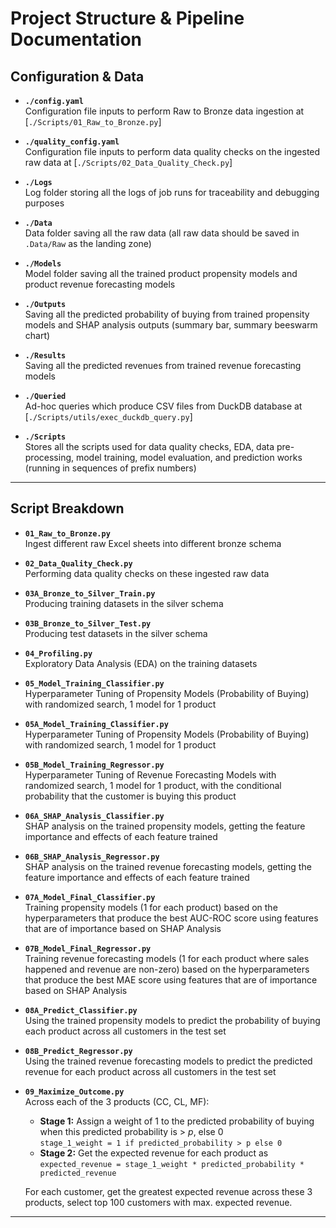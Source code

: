 # Project Structure & Pipeline Documentation

## Configuration & Data

- **`./config.yaml`**  
  Configuration file inputs to perform Raw to Bronze data ingestion at [`./Scripts/01_Raw_to_Bronze.py`]

- **`./quality_config.yaml`**  
  Configuration file inputs to perform data quality checks on the ingested raw data at [`./Scripts/02_Data_Quality_Check.py`]

- **`./Logs`**  
  Log folder storing all the logs of job runs for traceability and debugging purposes

- **`./Data`**  
  Data folder saving all the raw data (all raw data should be saved in `.Data/Raw` as the landing zone)

- **`./Models`**  
  Model folder saving all the trained product propensity models and product revenue forecasting models

- **`./Outputs`**  
  Saving all the predicted probability of buying from trained propensity models and SHAP analysis outputs (summary bar, summary beeswarm chart)

- **`./Results`**  
  Saving all the predicted revenues from trained revenue forecasting models

- **`./Queried`**  
  Ad-hoc queries which produce CSV files from DuckDB database at [`./Scripts/utils/exec_duckdb_query.py`]

- **`./Scripts`**  
  Stores all the scripts used for data quality checks, EDA, data pre-processing, model training, model evaluation, and prediction works (running in sequences of prefix numbers)

---

## Script Breakdown

- **`01_Raw_to_Bronze.py`**  
  Ingest different raw Excel sheets into different bronze schema

- **`02_Data_Quality_Check.py`**  
  Performing data quality checks on these ingested raw data

- **`03A_Bronze_to_Silver_Train.py`**  
  Producing training datasets in the silver schema

- **`03B_Bronze_to_Silver_Test.py`**  
  Producing test datasets in the silver schema

- **`04_Profiling.py`**  
  Exploratory Data Analysis (EDA) on the training datasets

- **`05_Model_Training_Classifier.py`**  
  Hyperparameter Tuning of Propensity Models (Probability of Buying) with randomized search, 1 model for 1 product

- **`05A_Model_Training_Classifier.py`**  
  Hyperparameter Tuning of Propensity Models (Probability of Buying) with randomized search, 1 model for 1 product

- **`05B_Model_Training_Regressor.py`**  
  Hyperparameter Tuning of Revenue Forecasting Models with randomized search, 1 model for 1 product, with the conditional probability that the customer is buying this product

- **`06A_SHAP_Analysis_Classifier.py`**  
  SHAP analysis on the trained propensity models, getting the feature importance and effects of each feature trained

- **`06B_SHAP_Analysis_Regressor.py`**  
  SHAP analysis on the trained revenue forecasting models, getting the feature importance and effects of each feature trained

- **`07A_Model_Final_Classifier.py`**  
  Training propensity models (1 for each product) based on the hyperparameters that produce the best AUC-ROC score using features that are of importance based on SHAP Analysis

- **`07B_Model_Final_Regressor.py`**  
  Training revenue forecasting models (1 for each product where sales happened and revenue are non-zero) based on the hyperparameters that produce the best MAE score using features that are of importance based on SHAP Analysis

- **`08A_Predict_Classifier.py`**  
  Using the trained propensity models to predict the probability of buying each product across all customers in the test set

- **`08B_Predict_Regressor.py`**  
  Using the trained revenue forecasting models to predict the predicted revenue for each product across all customers in the test set

- **`09_Maximize_Outcome.py`**  
  Across each of the 3 products (CC, CL, MF):

  - **Stage 1:** Assign a weight of 1 to the predicted probability of buying when this predicted probability is > *p*, else 0  
    `stage_1_weight = 1 if predicted_probability > p else 0`
  - **Stage 2:** Get the expected revenue for each product as  
    `expected_revenue = stage_1_weight * predicted_probability * predicted_revenue`

  For each customer, get the greatest expected revenue across these 3 products, select top 100 customers with max. expected revenue.

---
